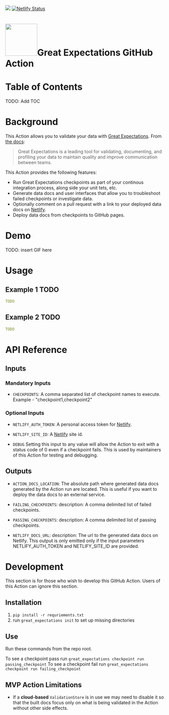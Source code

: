  ![](https://github.com/superconductive/great_expectations_action/workflows/GE-Action-Build/badge.svg) [![Netlify Status](https://api.netlify.com/api/v1/badges/658dedee-2ee7-44b2-b926-d6146a173e11/deploy-status)](https://app.netlify.com/sites/great-expectations/deploys)
 
 <h1><img src="https://github.com/superconductive/great_expectations_action/blob/master/ge-logo.png" width="100" height="100">Great Expectations GitHub Action</h1>

# Table of Contents

TODO: Add TOC

# Background

This Action allows you to validate your data with [Great Expectations](https://greatexpectations.io/).  From [the docs](https://docs.greatexpectations.io/en/latest/):

> Great Expectations is a leading tool for validating, documenting, and profiling your data to maintain quality and improve communication between teams.

This Action provides the following features:

- Run Great Expectations checkpoints as part of your continous integration process, along side your unit tets, etc.
- Generate data docs and user interfaces that allow you to troubleshoot failed checkpoints or investigate data.
- Optionally comment on a pull request with a link to your deployed data docs on [Netlify](https://www.netlify.com/).
- Deploy data docs from checkpoints to GitHub pages.

# Demo

TODO: insert GIF here

# Usage

## Example 1 TODO

```yaml
TODO
```

## Example 2 TODO

```yaml
TODO
```

# API Reference

## Inputs

### Mandatory Inputs

- `CHECKPOINTS`:
    A comma separated list of checkpoint names to execute.  Example -  "checkpoint1,checkpoint2"

### Optional Inputs

- `NETLIFY_AUTH_TOKEN`:
    A personal access token for [Netlify](https://www.netlify.com/).

- `NETLIFY_SITE_ID`:
    A [Netlify](https://www.netlify.com/) site id.

- `DEBUG`
    Setting this input to any value will allow the Action to exit with a status code of 0 even if a checkpoint fails.  This is used by maintainers of this Action for testing and debugging.

## Outputs

- `ACTION_DOCS_LOCATION`:
    The absolute path where generated data docs generated by the Action run are located.  This is useful if you want to deploy the data docs to an external service.

- `FAILING_CHECKPOINTS`:
    description: A comma delimited list of failed checkpoints.

- `PASSING_CHECKPOINTS`:
    description: A comma delimited list of passing checkpoints.

- `NETLIFY_DOCS_URL`:
    description: The url to the generated data docs on Netlify.  This output is only emitted only if the input parameters NETLIFY_AUTH_TOKEN and NETLIFY_SITE_ID are provided.

# Development

This section is for those who wish to develop this GitHub Action.  Users of this Action can ignore this section.

## Installation

1. `pip install -r requriements.txt`
2. run `great_expectations init` to set up missing directories

## Use

Run these commands from the repo root.

To see a checkpoint pass run `great_expectations checkpoint run passing_checkpoint`
To see a checkpoint fail run `great_expectations checkpoint run failing_checkpoint`

## MVP Action Limitations

- If a **cloud-based** `ValidationStore` is in use we may need to disable it so that the built docs focus only on what is being validated in the Action without other side effects.
